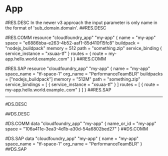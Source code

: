 # App

#RES.DESC
In the newer v3 approach the input parameter is only name in the format of 'sub_domain.domain'.
##RES.DESC


#RES.COMM
resource "cloudfoundry_app" "my-app" {
  name       = "my-app"
  space      = "e6886bba-e263-4b52-aaf1-85d410f15fc8"
  buildpack = "nodejs_buildpack"
  memory     = 512
  path       = "something.zip"
  service_binding {
      service_instance = "xsuaa-tf"
  }
  routes = {
      route = my-app.hello.world.example..com"
  }
}
##RES.COMM


#RES.SAP
resource "cloudfoundry_app" "my-app" {
  name       = "my-app"
  space_name = "tf-space-1"
  org_name   = "PerformanceTeamBLR"
  buildpacks = ["nodejs_buildpack"]
  memory     = "512M"
  path       = "something.zip"
  service_bindings = [
    {
      service_instance = "xsuaa-tf"
    }
  ]
  routes = [
    {
      route = my-app.hello.world.example..com"
    }
  ]
}
##RES.SAP

---------------

#DS.DESC

##DS.DESC

#DS.COMM
data "cloudfoundry_app" "my-app" {
    name_or_id = "my-app"
    space      = "106a411e-3ea3-4d1b-a30d-54a6802bed27"
}
##DS.COMM

#DS.SAP
data "cloudfoundry_app" "my-app" {
  name  = "my-app"
  space_name = "tf-space-1"
  org_name   = "PerformanceTeamBLR"
}
##DS.SAP

